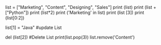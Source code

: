 list = ["Marketing", "Content", "Designing", "Sales"]
print (list)
print (list + ["Python"])
print (list*2)
print ('Marketing' in list)
print (list [3])
print (list[0:2])

list[1] = "Java" #update List

del (list[2]) #Delete List
print(list.pop(3))
list.remove('Content')
